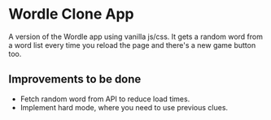 # Wordle Clone App

A version of the Wordle app using vanilla js/css. It gets a random word from a word list every time you reload the page and there's a new game button too.

## Improvements to be done

- Fetch random word from API to reduce load times.
- Implement hard mode, where you need to use previous clues.
